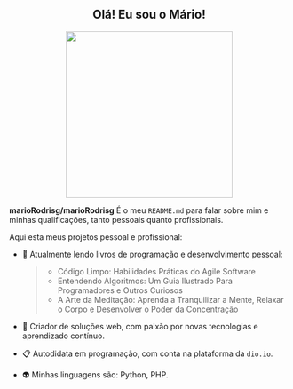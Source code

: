 <h2 align="center">Olá! Eu sou o Mário!</h2>

<p align="center">
  <img src="https://img.freepik.com/fotos-premium/gato-computador_815088-234.jpg" width=300 />
</p>

**marioRodrisg/marioRodrisg** É o meu `README.md` para falar sobre mim e minhas qualificações, tanto pessoais quanto profissionais.

Aqui esta meus projetos pessoal e profissional:

- 🌱 Atualmente lendo livros de programação e desenvolvimento pessoal:
  > - Código Limpo: Habilidades Práticas do Agile Software  
  > - Entendendo Algoritmos: Um Guia Ilustrado Para Programadores e Outros Curiosos  
  > - A Arte da Meditação: Aprenda a Tranquilizar a Mente, Relaxar o Corpo e Desenvolver o Poder da Concentração
  
- 💬 Criador de soluções web, com paixão por novas tecnologias e aprendizado contínuo.
- 📋 Autodidata em programação, com conta na plataforma da `dio.io`.
- 👽 Minhas linguagens são: Python, PHP.
